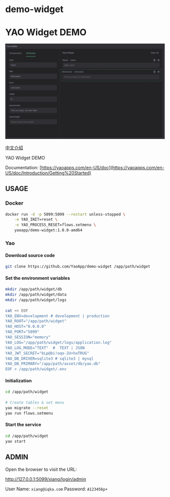 # demo-widget

# YAO Widget DEMO

![Image](docs/images/intro.png)

[中文介绍](README.zh-CN.md)

YAO Widget DEMO

Documentation: [https://yaoapps.com/en-US/doc](https://yaoapps.com/en-US/doc/Introduction/Getting%20Started)

## USAGE

### Docker

```bash
docker run -d -p 5099:5099 --restart unless-stopped \
    -e YAO_INIT=reset \
    -e YAO_PROCESS_RESET=flows.setmenu \
    yaoapp/demo-widget:1.0.0-amd64
```

### Yao

#### Download source code

```bash
git clone https://github.com/YaoApp/demo-widget /app/path/widget

```

#### Set the environment variables

```bash
mkdir /app/path/widget/db
mkdir /app/path/widget/data
mkdir /app/path/widget/logs

cat << EOF
YAO_ENV=development # development | production
YAO_ROOT="/app/path/widget"
YAO_HOST="0.0.0.0"
YAO_PORT="5099"
YAO_SESSION="memory"
YAO_LOG="/app/path/widget/logs/application.log"
YAO_LOG_MODE="TEXT"  #  TEXT | JSON
YAO_JWT_SECRET="bLp@bi!oqo-2U+hoTRUG"
YAO_DB_DRIVER=sqlite3 # sqlite3 | mysql
YAO_DB_PRIMARY="/app/path/asset/db/yao.db"
EOF > /app/path/widget/.env
```

#### Initialization

```bash
cd /app/path/widget

# Create tables & set menu
yao migrate --reset
yao run flows.setmenu

```

#### Start the service

```bash
cd /app/path/widget
yao start
```

## ADMIN

Open the browser to visit the URL:

http://127.0.0.1:5099/xiang/login/admin

User Name: `xiang@iqka.com`
Password: `A123456p+`
